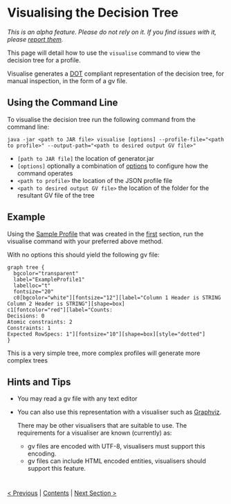 # Visualising the Decision Tree
_This is an alpha feature. Please do not rely on it. If you find issues with it, please [report them](https://github.com/finos/datahelix/issues)._ 

This page will detail how to use the `visualise` command to view the decision tree for a profile.

Visualise generates a <a href=https://en.wikipedia.org/wiki/DOT_(graph_description_language)>DOT</a> compliant representation of the decision tree, 
for manual inspection, in the form of a gv file.

## Using the Command Line


To visualise the decision tree run the following command from the command line:

`java -jar <path to JAR file> visualise [options] --profile-file="<path to profile>" --output-path="<path to desired output GV file>"`

* `[path to JAR file]` the location of generator.jar
* `[options]` optionally a combination of [options](../commandLineOptions/VisualiseOptions.md) to configure how the command operates
* `<path to profile>` the location of the JSON profile file
* `<path to desired output GV file>` the location of the folder for the resultant GV file of the tree

## Example

Using the [Sample Profile](ExampleProfile1.json) that was created in the [first](CreatingAProfile.md) section, run the visualise command
with your preferred above method. 

With no options this should yield the following gv file:

```
graph tree {
  bgcolor="transparent"
  label="ExampleProfile1"
  labelloc="t"
  fontsize="20"
  c0[bgcolor="white"][fontsize="12"][label="Column 1 Header is STRING
Column 2 Header is STRING"][shape=box]
c1[fontcolor="red"][label="Counts:
Decisions: 0
Atomic constraints: 2
Constraints: 1
Expected RowSpecs: 1"][fontsize="10"][shape=box][style="dotted"]
}
```

This is a very simple tree, more complex profiles will generate more complex trees

## Hints and Tips

* You may read a gv file with any text editor
* You can also use this representation with a visualiser such as [Graphviz](https://www.graphviz.org/).

    There may be other visualisers that are suitable to use. The requirements for a visualiser are known (currently) as:
    - gv files are encoded with UTF-8, visualisers must support this encoding.
    - gv files can include HTML encoded entities, visualisers should support this feature.

#
[< Previous](GeneratingData.md) | [Contents](StepByStepInstructions.md) | [Next Section >](BasicUsage.md)

